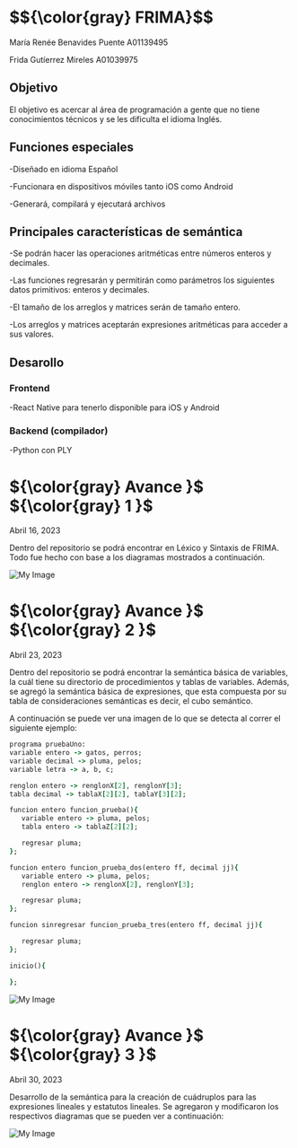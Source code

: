<h1>  $${\color{gray} FRIMA}$$ </h1> 
María Renée Benavides Puente A01139495

Frida Gutíerrez Mireles A01039975
 

<h2> Objetivo </h2>
El objetivo es acercar al área de programación a gente que no tiene conocimientos técnicos y se les dificulta el idioma Inglés. 


<h2> Funciones  especiales </h2>

-Diseñado en idioma Español

-Funcionara en dispositivos móviles tanto iOS como Android

-Generará, compilará y ejecutará archivos 


<h2> Principales características de semántica </h2> 

-Se podrán hacer las operaciones aritméticas entre números enteros y decimales.

-Las funciones regresarán y permitirán como parámetros los siguientes datos primitivos: enteros y decimales.

-El tamaño de los arreglos y matrices serán de tamaño entero.

-Los arreglos y matrices aceptarán expresiones aritméticas para acceder a sus valores.

<h2>  Desarollo </h2> 

<h3> Frontend </h3>

-React Native para tenerlo disponible para iOS y Android

<h3> Backend (compilador) </h3>

-Python con PLY



<h1>  ${\color{gray} Avance  }$  ${\color{gray} 1  }$</h1> 
Abril 16, 2023

Dentro del repositorio se podrá encontrar en Léxico y Sintaxis de FRIMA. Todo fue hecho con base a los diagramas mostrados a continuación. 

![My Image](Diagramas.png)

<h1>  ${\color{gray} Avance  }$  ${\color{gray} 2  }$</h1> 
Abril 23, 2023

Dentro del repositorio se podrá encontrar la semántica básica de variables, la cuál tiene su directorio de procedimientos y tablas de variables. Además, se agregó la semántica básica de expresiones, que esta compuesta por su tabla de consideraciones semánticas es decir, el cubo semántico.

A continuación se puede ver una imagen de lo que se detecta al correr el siguiente ejemplo: 

```ruby
programa pruebaUno:
variable entero -> gatos, perros;
variable decimal -> pluma, pelos;
variable letra -> a, b, c;

renglon entero -> renglonX[2], renglonY[3];
tabla decimal -> tablaX[2][2], tablaY[3][2];

funcion entero funcion_prueba(){
   variable entero -> pluma, pelos;
   tabla entero -> tablaZ[2][2];

   regresar pluma;
};

funcion entero funcion_prueba_dos(entero ff, decimal jj){
   variable entero -> pluma, pelos;
   renglon entero -> renglonX[2], renglonY[3];

   regresar pluma;
};

funcion sinregresar funcion_prueba_tres(entero ff, decimal jj){

   regresar pluma;
};

inicio(){

};
```

![My Image](Avance2.jpeg)



<h1>  ${\color{gray} Avance  }$  ${\color{gray} 3  }$</h1> 
Abril 30, 2023

Desarrollo de la semántica para la creación de cuádruplos para las expresiones lineales y estatutos lineales. Se agregaron y modificaron los respectivos diagramas que se pueden ver a continuación:


![My Image](ActualizacionDiagramas.jpg)







